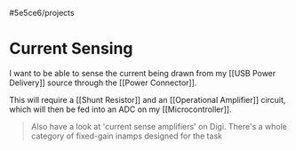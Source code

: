 #5e5ce6/projects 

# Current Sensing

I want to be able to sense the current being drawn from my [[USB Power Delivery]] source through the [[Power Connector]].

This will require a [[Shunt Resistor]] and an [[Operational Amplifier]] circuit, which will then be fed into an ADC on my [[Microcontroller]].

> Also have a look at 'current sense amplifiers' on Digi. There's a whole category of fixed-gain inamps designed for the task
